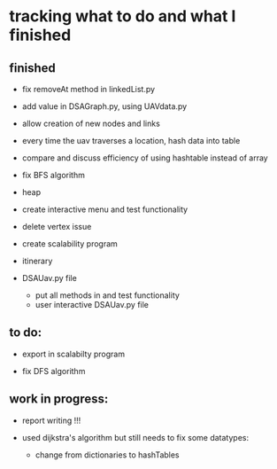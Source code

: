 # tracking what to do and what I finished

## finished
- fix removeAt method in linkedList.py

- add value in DSAGraph.py, using UAVdata.py

- allow creation of new nodes and links

- every time the uav traverses a location, hash data into table

- compare and discuss efficiency of using hashtable instead of array

- fix BFS algorithm 

- heap

- create interactive menu and test functionality
        
- delete vertex issue

- create scalability program

- itinerary 

- DSAUav.py file
    - put all methods in and test functionality
    - user interactive DSAUav.py file

## to do:

- export in scalabilty program 

- fix DFS algorithm

## work in progress:

- report writing !!!

- used dijkstra's algorithm but still needs to fix some datatypes:
    - change from dictionaries to hashTables